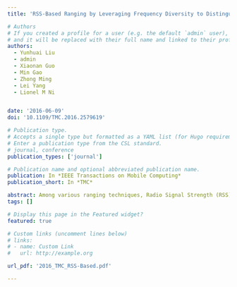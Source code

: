 ```yaml
---
title: 'RSS-Based Ranging by Leveraging Frequency Diversity to Distinguish the Multiple Radio Paths'

# Authors
# If you created a profile for a user (e.g. the default `admin` user), write the username (folder name) here
# and it will be replaced with their full name and linked to their profile.
authors:
  - Yunhuai Liu
  - admin
  - Xiaonan Guo
  - Min Gao
  - Zhong Ming
  - Lei Yang
  - Lionel M Ni


date: '2016-06-09'
doi: '10.1109/TMC.2016.2579619'

# Publication type.
# Accepts a single type but formatted as a YAML list (for Hugo requirements).
# Enter a publication type from the CSL standard.
# journal, conference
publication_types: ['journal']

# Publication name and optional abbreviated publication name.
publication: In *IEEE Transactions on Mobile Computing*
publication_short: In *TMC*

abstract: Among various ranging techniques, Radio Signal Strength (RSS) based approaches attract intensive research interests because of its low cost and wide applicability. RSS-based ranging is prone to be affected by the multipath phenomenon which allows the radio signals to reach the destination through multiple propagation paths. To address this issue, previous works try to profile the environment and refer this profile during run-time. In a practical dynamic environment, however, the profile frequently changes and the painful retraining is needed. Ratherthan such static ways of profiling the environments, in this paper, we tryto accommodate the environmental dynamics automatically in real-time. The key observation is that given a pair of nodes, the RSS at different spectrum channels will be different. This difference carries the valuable phase information of the radio signals. By analyzing these RSS values, we are able to identify the amplitude of signals solely from the Line-of-Sight (LOS) path. This LOS amplitude is a simple function of the path length (the physical distance). We find that the analysis is a typical non-linear curvature fitting problem that has no general routing algorithms. We prove that, this problem format is ill-conditioned which has no stable and trustable solutions. To deal with this issue, we further explore the practical considerations for the problem and modify it to a greatly improved conditioning shape. We solve the problem by numerical iterations and implement these ideas in a real-time indoor tracking system called MuD. MuD employs only three TelosB nodes as anchors. The experiment results show that in a dynamic environment where five people move around, the averaged localization error is about 1 meter. Compared with the traditional RSS-based approaches in dynamic environments, the accuracy improves up to 10 times.
tags: []

# Display this page in the Featured widget?
featured: true

# Custom links (uncomment lines below)
# links:
# - name: Custom Link
#   url: http://example.org

url_pdf: '2016_TMC_RSS-Based.pdf'

---
```

